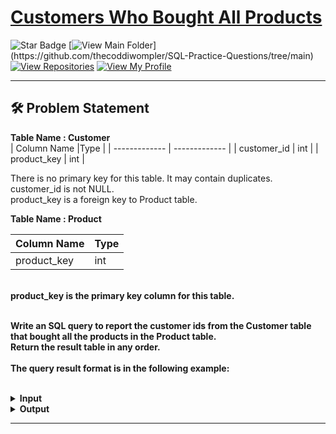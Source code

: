 # [Customers Who Bought All Products](https://leetcode.com/problems/customers-who-bought-all-products/)
![Star Badge](https://img.shields.io/static/v1?label=%F0%9F%8C%9F&message=If%20Useful&style=style=flat&color=BC4E99)
[![View Main Folder](https://img.shields.io/badge/View-Main_Folder-971901?)](https://github.com/thecoddiwompler/SQL-Practice-Questions/tree/main)
[![View Repositories](https://img.shields.io/badge/View-My_Repositories-blue?logo=GitHub)](https://github.com/thecoddiwompler?tab=repositories)
[![View My Profile](https://img.shields.io/badge/View-My_Profile-green?logo=GitHub)](https://github.com/thecoddiwompler)

---

## 🛠️ Problem Statement

  <b>Table Name : Customer</b>
</br>
|  Column Name  |Type |
| ------------- | ------------- |
| customer_id  | int  |
| product_key  | int  |

There is no primary key for this table. It may contain duplicates. customer_id is not NULL. </br>
product_key is a foreign key to Product table.
<br/>

  <b>Table Name : Product</b>
</br>

|  Column Name  |Type |
| ------------- | ------------- |
| product_key  | int  |

</br>
<b> product_key is the primary key column for this table. <br/>
</br>

Write an SQL query to report the customer ids from the Customer table that bought all the products in the Product table.
</br>
Return the result table in any order.
</br>
</br>
<b>The query result format is in the following example:  </b>
</br>
</br>

 <details>
<summary>
Input
</summary>

<b>Table Name : Customer</b>
</br>

| customer_id  | product_key  | 
| --- |------ | 
| 1           | 5           |
| 2           | 6           |
| 3           | 5           |
| 3           | 6           |
| 1           | 6           |

<br/>

<b>Table Name : Product</b>
</br>

| product_key  |
| --- |
| 5           |
| 6           |

</details>

<details>
<summary>
Output
</summary>

| customer_id |
| ---- |
| 1           |
| 3           |
</details>

---
